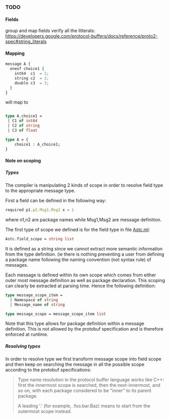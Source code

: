 ### TODO 

#### Fields
group and map fields
verify all the litterals:
https://developers.google.com/protocol-buffers/docs/reference/proto2-spec#string_literals


#### Mapping 


```Javascript
message A {
  oneof choice1 {
    int64  c1  = 1;
    string c2  = 2;
    double c3  = 3; 
  }
}
```

will map to 

```OCaml

type A_choice1 = 
 | C1 of int64
 | C2 of string 
 | C3 of float 

type A = {
    choice1 : A_choice1; 
}
```

#### Note on scoping 

##### Types 

The compiler is manipulating 2 kinds of scope in order to resolve field type to the appropriate message type. 

First a field can be defined in the following way:

```Javascript
required p1.p2.Msg1.Msg2 x = 1 
```

where n1,n2 are package names while Msg1,Msg2 are message definition. 

The first type of scope we defined is for the field type in file [Astc.ml](Astc.ml):
```OCaml
Astc.field_scope = string list 
```
It is defined as a string since we cannot extract more semantic information from the type definition. (ie there is nothing preventing a user from defining a package name following the naming convention (not syntax rule) of messages. 


Each message is defined within its own scope which comes from either outer most message definition as well as package declaration. This scoping can clearly be extracted at parsing time. Hence the following definition:

```OCaml
type message_scope_item = 
  | Namespace of string 
  | Message_name of string 

type message_scope = message_scope_item list 
```

Note that this type allows for package definition within a message definition. This is not allowed by the protobuf specification and is therefore enforced at runtime. 


##### Resolving types

In order to resolve type we first transform message scope into field scope and then keep on searching the message in 
all the possible scope according to the protobuf specifications:

> Type name resolution in the protocol buffer language works like C++: 
> first the innermost scope is searched, then the next-innermost, and so on, 
> with each package considered to be "inner" to its parent package. 
> 
> A leading '.' (for example, .foo.bar.Baz) means to start from the outermost scope instead.


